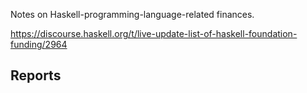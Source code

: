Notes on Haskell-programming-language-related finances.

https://discourse.haskell.org/t/live-update-list-of-haskell-foundation-funding/2964

## Reports
